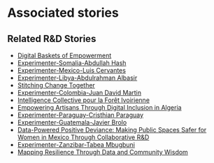 # Associated stories

<!-- !!DO NOT REMOVE!! start autogenerated hyperlinks -->
## Related R&D Stories
- [Digital Baskets of Empowerment](/stories/?doc=Explorers_SLV)
- [Experimenter-Somalia-Abdullah Hash](/stories/?doc=Experimenters_SOM)
- [Experimenter-Mexico-Luis Cervantes](/stories/?doc=Experimenters_MEX)
- [Experimenter-Libya-Abdulrahman Albasir](/stories/?doc=Experimenters_LBY)
- [Stitching Change Together](/stories/?doc=Explorers_PRY)
- [Experimenter-Colombia-Juan David Martin](/stories/?doc=Experimenters_COL)
- [Intelligence Collective pour la Forêt Ivoirienne](/stories/?doc=Explorers_CIV)
- [Empowering Artisans Through Digital Inclusion in Algeria](/stories/?doc=Explorers_DZA)
- [Experimenter-Paraguay-Cristhian Paraguay](/stories/?doc=Experimenters_PRY)
- [Experimenter-Guatemala-Javier Brolo](/stories/?doc=Experimenters_GTM)
- [Data-Powered Positive Deviance: Making Public Spaces Safer for Women in Mexico Through Collaborative R&D](/stories/?doc=Explorers_MEX)
- [Experimenter-Zanzibar-Tabea Mbugbuni](/stories/?doc=Experimenters_TZA)
- [Mapping Resilience Through Data and Community Wisdom](/stories/?doc=Explorers_SOM)
<!-- !!DO NOT REMOVE!! end autogenerated hyperlinks -->